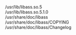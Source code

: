 /usr/lib/libass.so.5  
/usr/lib/libass.so.5.1.0  
/usr/share/doc/libass  
/usr/share/doc/libass/COPYING  
/usr/share/doc/libass/Changelog  

